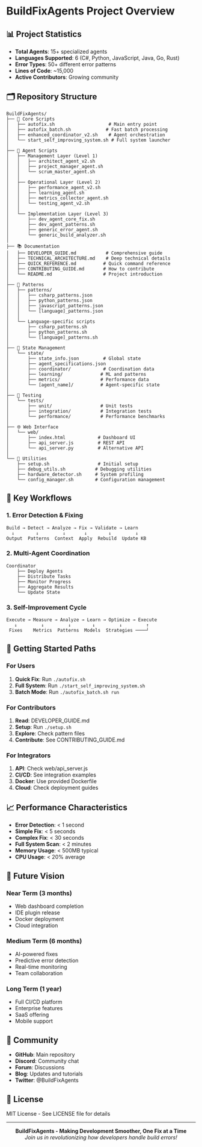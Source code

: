 # BuildFixAgents Project Overview

## 📊 Project Statistics

- **Total Agents**: 15+ specialized agents
- **Languages Supported**: 6 (C#, Python, JavaScript, Java, Go, Rust)
- **Error Types**: 50+ different error patterns
- **Lines of Code**: ~15,000
- **Active Contributors**: Growing community

## 🗂️ Repository Structure

```
BuildFixAgents/
├── 📄 Core Scripts
│   ├── autofix.sh                    # Main entry point
│   ├── autofix_batch.sh             # Fast batch processing
│   ├── enhanced_coordinator_v2.sh    # Agent orchestration
│   └── start_self_improving_system.sh # Full system launcher
│
├── 🤖 Agent Scripts
│   ├── Management Layer (Level 1)
│   │   ├── architect_agent_v2.sh
│   │   ├── project_manager_agent.sh
│   │   └── scrum_master_agent.sh
│   │
│   ├── Operational Layer (Level 2)
│   │   ├── performance_agent_v2.sh
│   │   ├── learning_agent.sh
│   │   ├── metrics_collector_agent.sh
│   │   └── testing_agent_v2.sh
│   │
│   └── Implementation Layer (Level 3)
│       ├── dev_agent_core_fix.sh
│       ├── dev_agent_patterns.sh
│       ├── generic_error_agent.sh
│       └── generic_build_analyzer.sh
│
├── 📚 Documentation
│   ├── DEVELOPER_GUIDE.md           # Comprehensive guide
│   ├── TECHNICAL_ARCHITECTURE.md    # Deep technical details
│   ├── QUICK_REFERENCE.md          # Quick command reference
│   ├── CONTRIBUTING_GUIDE.md       # How to contribute
│   └── README.md                   # Project introduction
│
├── 🔧 Patterns
│   ├── patterns/
│   │   ├── csharp_patterns.json
│   │   ├── python_patterns.json
│   │   ├── javascript_patterns.json
│   │   └── [language]_patterns.json
│   │
│   └── Language-specific scripts
│       ├── csharp_patterns.sh
│       ├── python_patterns.sh
│       └── [language]_patterns.sh
│
├── 💾 State Management
│   └── state/
│       ├── state_info.json         # Global state
│       ├── agent_specifications.json
│       ├── coordinator/            # Coordination data
│       ├── learning/              # ML and patterns
│       ├── metrics/               # Performance data
│       └── [agent_name]/          # Agent-specific state
│
├── 🧪 Testing
│   └── tests/
│       ├── unit/                  # Unit tests
│       ├── integration/           # Integration tests
│       └── performance/           # Performance benchmarks
│
├── 🌐 Web Interface
│   └── web/
│       ├── index.html            # Dashboard UI
│       ├── api_server.js         # REST API
│       └── api_server.py         # Alternative API
│
└── 🔨 Utilities
    ├── setup.sh                  # Initial setup
    ├── debug_utils.sh           # Debugging utilities
    ├── hardware_detector.sh     # System profiling
    └── config_manager.sh        # Configuration management
```

## 🎯 Key Workflows

### 1. Error Detection & Fixing
```
Build → Detect → Analyze → Fix → Validate → Learn
  ↓        ↓         ↓       ↓        ↓         ↓
Output  Patterns  Context  Apply  Rebuild  Update KB
```

### 2. Multi-Agent Coordination
```
Coordinator
    ├── Deploy Agents
    ├── Distribute Tasks
    ├── Monitor Progress
    ├── Aggregate Results
    └── Update State
```

### 3. Self-Improvement Cycle
```
Execute → Measure → Analyze → Learn → Optimize → Execute
   ↓         ↓         ↓        ↓         ↓         ↑
 Fixes    Metrics  Patterns  Models  Strategies ────┘
```

## 🚀 Getting Started Paths

### For Users
1. **Quick Fix**: Run `./autofix.sh`
2. **Full System**: Run `./start_self_improving_system.sh`
3. **Batch Mode**: Run `./autofix_batch.sh run`

### For Contributors
1. **Read**: DEVELOPER_GUIDE.md
2. **Setup**: Run `./setup.sh`
3. **Explore**: Check pattern files
4. **Contribute**: See CONTRIBUTING_GUIDE.md

### For Integrators
1. **API**: Check web/api_server.js
2. **CI/CD**: See integration examples
3. **Docker**: Use provided Dockerfile
4. **Cloud**: Check deployment guides

## 📈 Performance Characteristics

- **Error Detection**: < 1 second
- **Simple Fix**: < 5 seconds
- **Complex Fix**: < 30 seconds
- **Full System Scan**: < 2 minutes
- **Memory Usage**: < 500MB typical
- **CPU Usage**: < 20% average

## 🔮 Future Vision

### Near Term (3 months)
- Web dashboard completion
- IDE plugin release
- Docker deployment
- Cloud integration

### Medium Term (6 months)
- AI-powered fixes
- Predictive error detection
- Real-time monitoring
- Team collaboration

### Long Term (1 year)
- Full CI/CD platform
- Enterprise features
- SaaS offering
- Mobile support

## 🤝 Community

- **GitHub**: Main repository
- **Discord**: Community chat
- **Forum**: Discussions
- **Blog**: Updates and tutorials
- **Twitter**: @BuildFixAgents

## 📜 License

MIT License - See LICENSE file for details

---

<p align="center">
  <strong>BuildFixAgents - Making Development Smoother, One Fix at a Time</strong><br>
  <em>Join us in revolutionizing how developers handle build errors!</em>
</p>